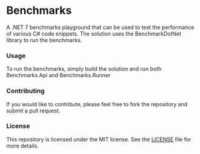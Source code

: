 # Benchmarks
Α .ΝΕΤ 7 benchmarks playground that can be used to test the performance of various C# code snippets.
The solution uses the BenchmarkDotNet library to run the benchmarks.

### Usage
To run the benchmarks, simply build the solution and run both Benchmarks.Api and Benchmarks.Runner

### Contributing
If you would like to contribute, please feel free to fork the repository and submit a pull request.

### License
This repository is licensed under the MIT license. See the [LICENSE](LICENSE) file for more details.
